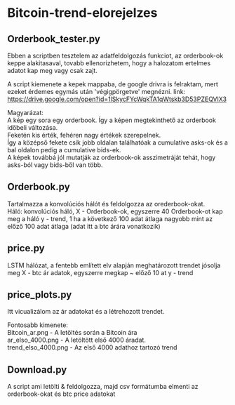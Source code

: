 # Bitcoin-trend-elorejelzes

## Orderbook_tester.py
Ebben a scriptben tesztelem az adatfeldolgozás funkciot, az orderbook-ok keppe alakitasaval, tovabb ellenorizhetem, hogy a halozatom ertelmes adatot kap meg vagy csak zajt.

A script kiemenete a kepek mappaba, de google drivra is felraktam, mert ezeket érdemes egymás után 'végigpörgetve' megnézni.
link: https://drive.google.com/open?id=1lSkycFYcWqkTA1qWtskb3D53PZEQVlX3

Magyarázat: <br />
A kép egy sora egy orderbook. Így a képen megtekinthető az orderbook időbeli változása. <br />
Feketén kis érték, fehéren nagy értékek szerepelnek. <br />
Így a középső fekete csík jobb oldalan találhatóak a cumulative asks-ok és a bal oldalon pedig a cumulative bids-ek.<br />
A képek továbbá jól mutatják az orderbook-ok asszimetráját tehát, hogy asks-ból vagy bids-ből van több. 


## Orderbook.py
Tartalmazza a konvolúciós hálót és feldolgozza az orederbook-okat.  <br />
Háló: konvolúciós háló,
X - Orderbook-ok, egyszerre 40 Orderbook-ot kap meg a háló
y - trend, 1 ha a következő 100 adat átlaga nagyobb mint az előző 100 adat átlaga
(adat itt a btc árára vonatkozik)

## price.py

LSTM hálózat, a fentebb említett elv alapján meghatározott trendet jósolja meg
X - btc ár adatok, egyszerre megkap ~ előző 10 at
y - trend

## price_plots.py
Itt vicualizálom az ár adatokat és a létrehozott trendet.<br />

Fontosabb kimenete:<br />
Bitcoin_ar.png - A letöltés során a Bitcoin ára<br />
ar_elso_4000.png - A letöltött első 4000 áradat.<br />
trend_elso_4000.png - Az első 4000 adathoz tartozó trend<br />
## Download.py

A script ami letölti & feldolgozza, majd csv formátumba elmenti az orderbook-okat és btc price adatokat
